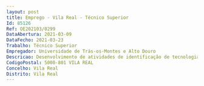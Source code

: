 ```yaml
--- 
layout: post
title: Emprego - Vila Real - Técnico Superior
Id: 85126
Ref: OE202103/0299
DataAbertura: 2021-03-09
DataFecho: 2021-03-23
Trabalho: Técnico Superior
Empregador: Universidade de Trás-os-Montes e Alto Douro
Descricao: Desenvolvimento de atividades de identificação de tecnologias na área da eletrónica aplicada a vários setores de mercado e a sua promoção para transferência e valorização do conhecimento, e desenvolvimento de aplicações e soluções tecnológicas de suporte.
CodigoPostal: 5000-801 VILA REAL
Concelho: Vila Real
Distrito: Vila Real
--- 
```

